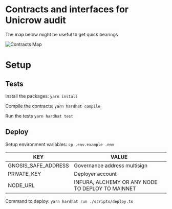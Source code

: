 # Contracts and interfaces for Unicrow audit

The map below might be useful to get quick bearings

![Contracts Map](./contracts-map.png)


# Setup

## Tests

Install the packages:
`yarn install`

Compile the contracts:
`yarn hardhat compile`

Run the tests
`yarn hardhat test`

## Deploy

Setup environment variables:
`
cp .env.example .env
`

| KEY                 | VALUE                                            |
|---------------------|--------------------------------------------------|
| GNOSIS_SAFE_ADDRESS | Governance address multisign                     |
| PRIVATE_KEY         | Deployer account                                 |
| NODE_URL            | INFURA, ALCHEMY OR ANY NODE TO DEPLOY TO MAINNET |

Command to deploy:
`
yarn hardhat run ./scripts/deploy.ts
`